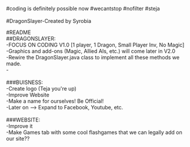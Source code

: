#coding is definitely possible now #wecantstop #nofilter #steja
<br>
<br>
#DragonSlayer-Created by Syrobia
<p>
#README</br>
##DRAGONSLAYER:</br>
-FOCUS ON CODING V1.0 [1 player, 1 Dragon, Small Player Inv, No Magic] <br>
   -Graphics and add-ons (Magic, Allied AIs, etc.) will come later in V2.0<br>
-Rewire the DragonSlayer.java class to implement all these methods we made.<br>
-</br>
</br>
###BUISNESS:</br>
-Create logo (Teja you're up)</br>
-Improve Website</br>
-Make a name for ourselves! Be Official!</br>
-Later on --> Expand to Facebook, Youtube, etc.</br>
</br>
###WEBSITE:</br>
-Improve it</br>
-Make Games tab with some cool flashgames that we can legally add on our site??</br>

